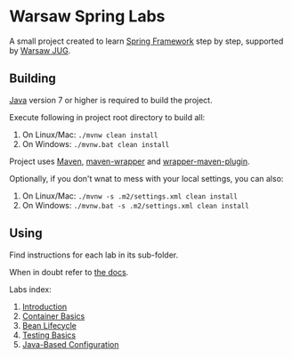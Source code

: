 # Warsaw Spring Labs

A small project created to learn [Spring Framework][1] step by step, supported by [Warsaw JUG][2].

## Building

[Java][3] version 7 or higher is required to build the project.

Execute following in project root directory to build all:

 1. On Linux/Mac: `./mvnw clean install`
 2. On Windows: `./mvnw.bat clean install`

Project uses [Maven][4], [maven-wrapper][5] and [wrapper-maven-plugin][6].

Optionally, if you don't wnat to mess with your local settings, you can also:

 1. On Linux/Mac: `./mvnw -s .m2/settings.xml clean install`
 2. On Windows: `./mvnw.bat -s .m2/settings.xml clean install`

## Using

Find instructions for each lab in its sub-folder.

When in doubt refer to [the docs][7].

Labs index:

 1. [Introduction](lab01)
 2. [Container Basics](lab02)
 3. [Bean Lifecycle](lab03)
 4. [Testing Basics](lab04)
 5. [Java-Based Configuration](lab05)

 [1]: http://spring.io
 [2]: http://warszawa.jug.pl
 [3]: http://www.oracle.com/technetwork/java/javase/downloads/index.html
 [4]: http://maven.apache.org
 [5]: https://github.com/bdemers/maven-wrapper
 [6]: https://github.com/rimerosolutions/maven-wrapper/wiki/Maven-Goals
 [7]: http://docs.spring.io/spring/docs/3.2.5.RELEASE/spring-framework-reference/html

